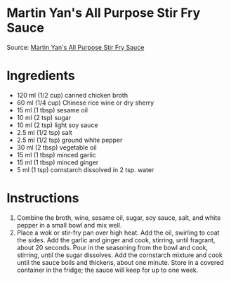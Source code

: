 # Martin Yan's All Purpose Stir Fry Sauce

Source: [Martin Yan's All Purpose Stir Fry Sauce](http://www.avclub.com/article/whats-brown-sauce-chinese-takeout-242142)

# Ingredients
* 120 ml (1/2 cup) canned chicken broth
* 60 ml (1/4 cup) Chinese rice wine or dry sherry
* 15 ml (1 tbsp) sesame oil
* 10 ml (2 tsp) sugar
* 10 ml (2 tsp) light soy sauce
* 2.5 ml (1/2 tsp) salt
* 2.5 ml (1/2 tsp) ground white pepper
* 30 ml (2 tbsp) vegetable oil
* 15 ml (1 tbsp) minced garlic
* 15 ml (1 tbsp) minced ginger
* 5 ml (1 tsp) cornstarch dissolved in 2 tsp. water

# Instructions
1. Combine the broth, wine, sesame oil, sugar, soy sauce, salt, and white pepper in a small bowl and mix well.
2. Place a wok or stir-fry pan over high heat. Add the oil, swirling to coat the sides. Add the garlic and ginger and cook, stirring, until fragrant, about 20 seconds. Pour in the seasoning from the bowl and cook, stirring, until the sugar dissolves. Add the cornstarch mixture and cook until the sauce boils and thickens, about one minute. Store in a covered container in the fridge; the sauce will keep for up to one week.
